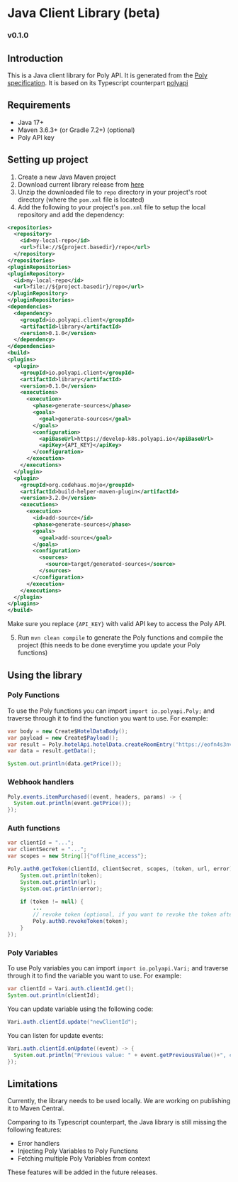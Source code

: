# Java Client Library (beta)
### v0.1.0

## Introduction
This is a Java client library for Poly API. It is generated from the [Poly specification](https://develop-k8s.polyapi.io/specs). It is based on its Typescript counterpart [polyapi](https://www.npmjs.com/package/polyapi)

## Requirements
- Java 17+
- Maven 3.6.3+ (or Gradle 7.2+) (optional)
- Poly API key

## Setting up project
1. Create a new Java Maven project
2. Download current library release from [here](https://develop-k8s.polyapi.io/java/poly-java-client-0.1.0.zip)
3. Unzip the downloaded file to `repo` directory in your project's root directory (where the `pom.xml` file is located)
4. Add the following to your project's `pom.xml` file to setup the local repository and add the dependency:
```xml
<repositories>
  <repository>
    <id>my-local-repo</id>
    <url>file://${project.basedir}/repo</url>
  </repository>
</repositories>
<pluginRepositories>
<pluginRepository>
  <id>my-local-repo</id>
  <url>file://${project.basedir}/repo</url>
</pluginRepository>
</pluginRepositories>
<dependencies>
  <dependency>
    <groupId>io.polyapi.client</groupId>
    <artifactId>library</artifactId>
    <version>0.1.0</version>
  </dependency>
</dependencies>
<build>
<plugins>
  <plugin>
    <groupId>io.polyapi.client</groupId>
    <artifactId>library</artifactId>
    <version>0.1.0</version>
    <executions>
      <execution>
        <phase>generate-sources</phase>
        <goals>
          <goal>generate-sources</goal>
        </goals>
        <configuration>
          <apiBaseUrl>https://develop-k8s.polyapi.io</apiBaseUrl>
          <apiKey>{API_KEY}</apiKey>
        </configuration>
      </execution>
    </executions>
  </plugin>
  <plugin>
    <groupId>org.codehaus.mojo</groupId>
    <artifactId>build-helper-maven-plugin</artifactId>
    <version>3.2.0</version>
    <executions>
      <execution>
        <id>add-source</id>
        <phase>generate-sources</phase>
        <goals>
          <goal>add-source</goal>
        </goals>
        <configuration>
          <sources>
            <source>target/generated-sources</source>
          </sources>
        </configuration>
      </execution>
    </executions>
  </plugin>
</plugins>
</build>
```
Make sure you replace `{API_KEY}` with valid API key to access the Poly API.

5. Run `mvn clean compile` to generate the Poly functions and compile the project (this needs to be done everytime you update your Poly functions)

## Using the library
### Poly Functions
To use the Poly functions you can import `import io.polyapi.Poly;` and traverse through it to find the function you want to use. For example:
```java
var body = new Create$HotelDataBody();
var payload = new Create$Payload();
var result = Poly.hotelApi.hotelData.createRoomEntry("https://eofn4s3nvu8okku.m.pipedream.net", "meat", body, payload);
var data = result.getData();

System.out.println(data.getPrice());
``` 

### Webhook handlers
```java
Poly.events.itemPurchased((event, headers, params) -> {
  System.out.println(event.getPrice());
});
```

### Auth functions
```java
var clientId = "...";
var clientSecret = "...";
var scopes = new String[]{"offline_access"};

Poly.auth0.getToken(clientId, clientSecret, scopes, (token, url, error) -> {
    System.out.println(token);
    System.out.println(url);
    System.out.println(error);

    if (token != null) {
        ...
        // revoke token (optional, if you want to revoke the token after you are done with it)
        Poly.auth0.revokeToken(token);
    }
});
```

### Poly Variables
To use Poly variables you can import `import io.polyapi.Vari;` and traverse through it to find the variable you want to use. For example:
```java
var clientId = Vari.auth.clientId.get();
System.out.println(clientId);
```
You can update variable using the following code:
```java
Vari.auth.clientId.update("newClientId");
```
You can listen for update events:
```java
Vari.auth.clientId.onUpdate((event) -> {
  System.out.println("Previous value: " + event.getPreviousValue()+", currentValue: " + event.getCurrentValue());
});
```

## Limitations
Currently, the library needs to be used locally. We are working on publishing it to Maven Central.

Comparing to its Typescript counterpart, the Java library is still missing the following features:
- Error handlers
- Injecting Poly Variables to Poly Functions
- Fetching multiple Poly Variables from context

These features will be added in the future releases.
